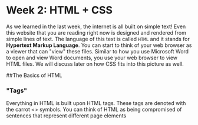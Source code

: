 # Week 2: HTML + CSS

As we learned in the last week, the internet is all built on simple text! Even this website that you are reading right now is designed and rendered from simple lines of text. The language of this text is called `HTML` and it stands for **Hypertext Markup Language**. You can start to think of your web browser as a viewer that can "view" these files. Similar to how you use Microsoft Word to open and view Word documents, you use your web browser to view HTML files. We will discuss later on how CSS fits into this picture as well.

##The Basics of HTML

### "Tags"
Everything in HTML is built upon HTML tags. These tags are denoted with the carrot `<` `>` symbols. You can think of HTML as being compromised of sentences that represent different page elements 
